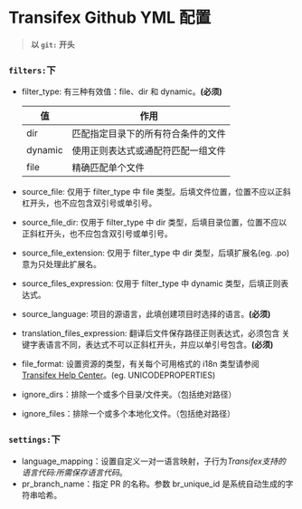 # **Transifex Github YML 配置**

> **以 `git:` 开头**



### `filters:`下

- filter_type: 有三种有效值：file、dir 和 dynamic。**(必须)**

  | 值      | 作用                               |
  | ------- | ---------------------------------- |
  | dir     | 匹配指定目录下的所有符合条件的文件 |
  | dynamic | 使用正则表达式或通配符匹配一组文件 |
  | file    | 精确匹配单个文件                   |

  

- source_file: 仅用于 filter_type 中 file 类型。后填文件位置，位置不应以正斜杠开头，也不应包含双引号或单引号。

- source_file_dir: 仅用于 filter_type 中 dir 类型，后填目录位置，位置不应以正斜杠开头，也不应包含双引号或单引号。

- source_file_extension: 仅用于 filter_type 中 dir 类型，后填扩展名(eg. .po)意为只处理此扩展名。

- source_files_expression: 仅用于 filter_type 中 dynamic 类型，后填正则表达式。

- source_language: 项目的源语言，此填创建项目时选择的语言。**(必须)**

- translation_files_expression: 翻译后文件保存路径正则表达式，必须包含 <lang> 关键字表语言不同，表达式不可以正斜杠开头，并应以单引号包含。**(必须)**

- file_format: 设置资源的类型，有关每个可用格式的 i18n 类型请参阅 [Transifex Help Center](https://help.transifex.com/en/collections/3511306-for-developers#file-formats)。(eg. UNICODEPROPERTIES)

- ignore_dirs：排除一个或多个目录/文件夹。（包括绝对路径）

- ignore_files：排除一个或多个本地化文件。（包括绝对路径）



### **`settings:`下**

- language_mapping：设置自定义<lang>一对一语言映射，子行为*Transifex支持的语言代码:所需保存语言代码*。
- pr_branch_name：指定 PR 的名称。参数 br_unique_id 是系统自动生成的字符串哈希。



